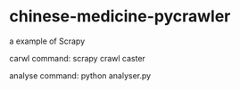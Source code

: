 # chinese-medicine-pycrawler
a example of Scrapy

carwl command:
scrapy crawl caster

analyse command:
python analyser.py
